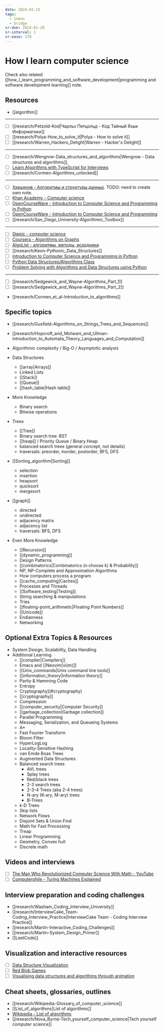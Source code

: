 ```yaml
---
date: 2024-01-15
tags:
  - inbox
  - bridge
sr-due: 2024-01-28
sr-interval: 1
sr-ease: 179
---
```


# How I learn computer science

Check also related
[[how_I_learn_programming_and_software_development|programming and software development learning]] note.

## Resources

- [[algorithm]]

---

- [ ] [[research/Petzold-Kod|Чарльз Петцольд - Код Тайный Язык Информатики]]
- [ ] [[research/Polya-How_to_solve_it|Polya - How to solve it]]
- [ ] [[research/Warren_Hackers_Delight|Warren - Hacker's Delight]]

---

- [ ] [[research/Wengrow-Data_structures_and_algorithms|Wengrow - Data structures and algorithms]],
- [ ] [Learn Algorithms with TypeScript for Interviews](https://frontendmasters.com/courses/algorithms/)
- [ ] [[research/Cormen-Algorithms_unlocked]]

---

- [ ] [Хирьянов - Алгоритмы и структуры данных](https://www.youtube.com/playlist?list=PLRDzFCPr95fL_5Xvnufpwj2uYZnZBBnsr). TODO: need to create own note.
- [ ] [Khan Academy - Computer science](https://www.khanacademy.org/computing/computer-science)
- [ ] [OpenCourseWare - Introduction to Computer Science and Programming in Python](https://ocw.mit.edu/courses/6-0001-introduction-to-computer-science-and-programming-in-python-fall-2016/)
- [ ] [OpenCourseWare - Introduction to Computer Science and Programming](https://ocw.mit.edu/courses/6-00sc-introduction-to-computer-science-and-programming-spring-2011/)
- [ ] [[research/San_Diego_University-Algorithmic_Toolbox]]

---

- [ ] [Stepic - computer science](https://stepik.org/lesson/28728/step/1?unit=9786)
- [ ] [Coursera - Algorithms on Graphs](https://www.coursera.org/learn/algorithms-on-graphs)
- [ ] [AlgoList - алгоритмы, методы, исходники](http://algolist.manual.ru/)
- [ ] [[research/Keon-Pythonic_Data_Structures]]
- [ ] [Introduction to Computer Science and Programming in Python](https://ocw.mit.edu/courses/6-0001-introduction-to-computer-science-and-programming-in-python-fall-2016/)
- [ ] [Python Data Structures/Algorithms Class](https://www.youtube.com/playlist?list=PLtbC5OfOR8aqA6CJwWTRUITgGpUy1Umr3)
- [ ] [Problem Solving with Algorithms and Data Structures using Python](https://runestone.academy/ns/books/published/pythonds/index.html)

---

- [ ] [[research/Sedgewick_and_Wayne-Algorithms_Part_1]]
- [ ] [[research/Sedgewick_and_Wayne-Algorithms_Part_2]]
- [[research/Cormen_et_al-Introduction_to_algorithms]]

## Specific topics

- [[research/Gusfield-Algorithms_on_Strings_Trees_and_Sequences]]
- [[research/Hopcroft_and_Motwani_and_Ullman-Introduction_to_Automata_Theory_Languages_and_Computation]]

- Algorithmic complexity / Big-O / Asymptotic analysis
- Data Structures
    - [[array|Arrays]]
    - Linked Lists
    - [[Stack]]
    - [[Queue]]
    - [[hash_table|Hash table]]
- More Knowledge
    - Binary search
    - Bitwise operations
- Trees
    - [[Tree]]
    - Binary search tree: BST
    - [[heap]] / Priority Queue / Binary Heap
    - balanced search trees (general concept, not details)
    - traversals: preorder, inorder, postorder, BFS, DFS
- [[Sorting_algorithm|Sorting]]
    - selection
    - insertion
    - heapsort
    - quicksort
    - mergesort
- [[graph]]
    - directed
    - undirected
    - adjacency matrix
    - adjacency list
    - traversals: BFS, DFS
- Even More Knowledge
    - [[Recursion]]
    - [[dynamic_programming]]
    - Design Patterns
    - [[combinatorics|Combinatorics (n choose k) & Probability]]
    - NP, NP-Complete and Approximation Algorithms
    - How computers process a program
    - [[cache_computing|Caches]]
    - Processes and Threads
    - [[Software_testing|Testing]]
    - String searching & manipulations
    - Tries
    - [[floating-point_arithmetic|Floating Point Numbers]]
    - [[Unicode]]
    - Endianness
    - Networking

## Optional Extra Topics & Resources

- System Design, Scalability, Data Handling
- Additional Learning
    - [[compiler|Compilers]]
    - Emacs and [[Neovim|vi(m)]]
    - [[Unix_commands|Unix command line tools]]
    - [[information_theory|Information theory]]
    - Parity & Hamming Code
    - Entropy
    - Cryptography](#cryptography)
    - [[cryptography]]
    - Compression
    - [[computer_security|Computer Security]]
    - [[garbage_collection|Garbage collection]]
    - Parallel Programming
    - Messaging, Serialization, and Queueing Systems
    - A*
    - Fast Fourier Transform
    - Bloom Filter
    - HyperLogLog
    - Locality-Sensitive Hashing
    - van Emde Boas Trees
    - Augmented Data Structures
    - Balanced search trees
        - AVL trees
        - Splay trees
        - Red/black trees
        - 2-3 search trees
        - 2-3-4 Trees (aka 2-4 trees)
        - N-ary (K-ary, M-ary) trees
        - B-Trees
    - k-D Trees
    - Skip lists
    - Network Flows
    - Disjoint Sets & Union Find
    - Math for Fast Processing
    - Treap
    - Linear Programming
    - Geometry, Convex hull
    - Discrete math

## Videos and interviews

- [ ] [The Man Who Revolutionized Computer Science With Math - YouTube](https://www.youtube.com/watch?v=rkZzg7Vowao)
- [ ] [Computerphile - Turing Machines Explained](https://www.youtube.com/watch?v=dNRDvLACg5Q)

## Interview preparation and coding challenges

- [[research/Washam_Coding_Interview_University]]
- [[research/InterviewCake_Team-Coding_Interview_Practice|InterviewCake Team - Coding Interview Practice]]
- [[research/Martin-Interactive_Coding_Challenges]]
- [[research/Martin-System_Design_Primer]]
- [[LeetCode]]

## Visualization and interactive resources

- [ ] [Data Structure Visualization](https://www.cs.usfca.edu/~galles/visualization/Algorithms.html)
- [ ] [Red Blob Games](https://www.redblobgames.com/)
- [ ] [Visualising data structures and algorithms through animation](https://visualgo.net/en/sorting)

## Cheat sheets, glossaries, outlines

- [[research/Wikipedia-Glossary_of_computer_science]]
- [[List_of_algorithms|List of algorithms]]
- [Wikipedia - List of algorithms](https://en.wikipedia.org/wiki/List_of_algorithms)
- [[research/Nova_Byrne-Tech_yourself_computer_science|Tech yourself computer science]]

